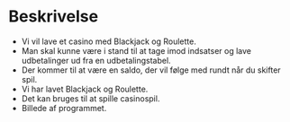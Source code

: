 # Beskrivelse

- Vi vil lave et casino med Blackjack og Roulette.
- Man skal kunne være i stand til at tage imod indsatser og lave udbetalinger ud fra en udbetalingstabel.
- Der kommer til at være en saldo, der vil følge med rundt når du skifter spil.
- Vi har lavet Blackjack og Roulette.
- Det kan bruges til at spille casinospil.
- Billede af programmet.
